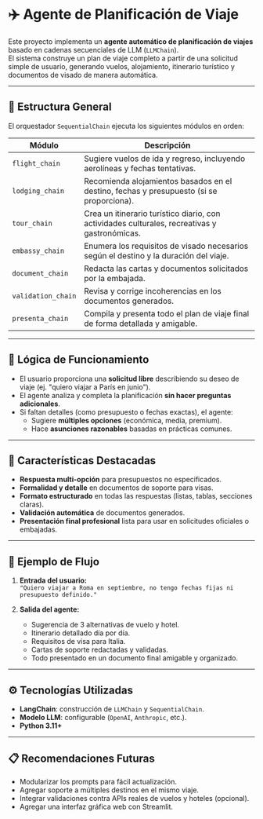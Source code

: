# ✈️ Agente de Planificación de Viaje

Este proyecto implementa un **agente automático de planificación de viajes** basado en cadenas secuenciales de LLM (`LLMChain`).  
El sistema construye un plan de viaje completo a partir de una solicitud simple de usuario, generando vuelos, alojamiento, itinerario turístico y documentos de visado de manera automática.

---

## 📌 Estructura General

El orquestador `SequentialChain` ejecuta los siguientes módulos en orden:

| Módulo                  | Descripción                                                                                  |
|--------------------------|----------------------------------------------------------------------------------------------|
| `flight_chain`           | Sugiere vuelos de ida y regreso, incluyendo aerolíneas y fechas tentativas.                   |
| `lodging_chain`          | Recomienda alojamientos basados en el destino, fechas y presupuesto (si se proporciona).      |
| `tour_chain`             | Crea un itinerario turístico diario, con actividades culturales, recreativas y gastronómicas. |
| `embassy_chain`          | Enumera los requisitos de visado necesarios según el destino y la duración del viaje.          |
| `document_chain`         | Redacta las cartas y documentos solicitados por la embajada.                                   |
| `validation_chain`       | Revisa y corrige incoherencias en los documentos generados.                                    |
| `presenta_chain`         | Compila y presenta todo el plan de viaje final de forma detallada y amigable.                  |

---

## 🧠 Lógica de Funcionamiento

- El usuario proporciona una **solicitud libre** describiendo su deseo de viaje (ej. "quiero viajar a París en junio").
- El agente analiza y completa la planificación **sin hacer preguntas adicionales**.
- Si faltan detalles (como presupuesto o fechas exactas), el agente:
  - Sugiere **múltiples opciones** (económica, media, premium).
  - Hace **asunciones razonables** basadas en prácticas comunes.

---

## 🎯 Características Destacadas

- **Respuesta multi-opción** para presupuestos no especificados.
- **Formalidad y detalle** en documentos de soporte para visas.
- **Formato estructurado** en todas las respuestas (listas, tablas, secciones claras).
- **Validación automática** de documentos generados.
- **Presentación final profesional** lista para usar en solicitudes oficiales o embajadas.

---

## 🚀 Ejemplo de Flujo

1. **Entrada del usuario:**  
   `"Quiero viajar a Roma en septiembre, no tengo fechas fijas ni presupuesto definido."`

2. **Salida del agente:**  
   - Sugerencia de 3 alternativas de vuelo y hotel.
   - Itinerario detallado día por día.
   - Requisitos de visa para Italia.
   - Cartas de soporte redactadas y validadas.
   - Todo presentado en un documento final amigable y organizado.

---

## ⚙️ Tecnologías Utilizadas

- **LangChain**: construcción de `LLMChain` y `SequentialChain`.
- **Modelo LLM**: configurable (`OpenAI`, `Anthropic`, etc.).
- **Python 3.11+**

---

## 📋 Recomendaciones Futuras
- Modularizar los prompts para fácil actualización.
- Agregar soporte a múltiples destinos en el mismo viaje.
- Integrar validaciones contra APIs reales de vuelos y hoteles (opcional).
- Agregar una interfaz gráfica web con Streamlit.

